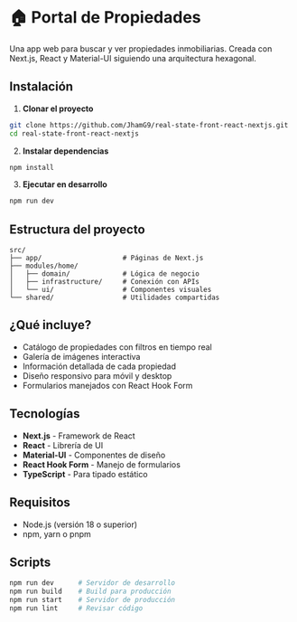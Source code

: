 # 🏠 Portal de Propiedades
Una app web para buscar y ver propiedades inmobiliarias. Creada con Next.js, React y Material-UI siguiendo una arquitectura hexagonal.

## Instalación

1. **Clonar el proyecto**
```bash
git clone https://github.com/JhamG9/real-state-front-react-nextjs.git
cd real-state-front-react-nextjs
```

2. **Instalar dependencias**
```bash
npm install
```

3. **Ejecutar en desarrollo**
```bash
npm run dev
```

## Estructura del proyecto
```
src/
├── app/                    # Páginas de Next.js
├── modules/home/
│   ├── domain/             # Lógica de negocio
│   ├── infrastructure/     # Conexión con APIs
│   └── ui/                 # Componentes visuales
└── shared/                 # Utilidades compartidas
```

## ¿Qué incluye?
- Catálogo de propiedades con filtros en tiempo real
- Galería de imágenes interactiva
- Información detallada de cada propiedad
- Diseño responsivo para móvil y desktop
- Formularios manejados con React Hook Form

## Tecnologías
- **Next.js** - Framework de React
- **React** - Librería de UI
- **Material-UI** - Componentes de diseño
- **React Hook Form** - Manejo de formularios
- **TypeScript** - Para tipado estático

## Requisitos

- Node.js (versión 18 o superior)
- npm, yarn o pnpm

## Scripts

```bash
npm run dev      # Servidor de desarrollo
npm run build    # Build para producción
npm run start    # Servidor de producción
npm run lint     # Revisar código
```
